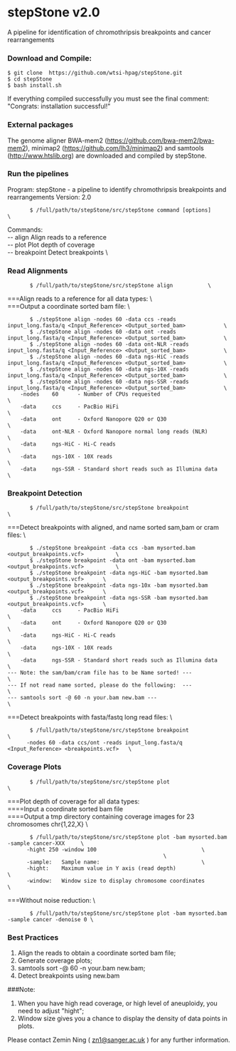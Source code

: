 # stepStone v2.0
A pipeline for identification of chromothripsis breakpoints and cancer rearrangements

### Download and Compile:

    $ git clone  https://github.com/wtsi-hpag/stepStone.git 
    $ cd stepStone 
    $ bash install.sh
		
If everything compiled successfully you must see the final comment: 
		"Congrats: installation successful!"		

### External packages
The genome aligner BWA-mem2 (https://github.com/bwa-mem2/bwa-mem2), minimap2 (https://github.com/lh3/minimap2) and samtools (http://www.htslib.org) are downloaded and compiled by stepStone.

### Run the pipelines
Program: stepStone - a pipeline to identify chromothripsis breakpoints and rearrangements
Version: 2.0

           $ /full/path/to/stepStone/src/stepStone command [options]           \

Commands:                                               \
-- align		Align reads to a reference      \
-- plot			Plot depth of coverage          \
-- breakpoint		Detect breakpoints              \


### Read Alignments 

           $ /full/path/to/stepStone/src/stepStone align           \

===Align reads to a reference for all data types:                  \                                                                                   
===Output a coordinate sorted bam file:                                                                                       \

           $ ./stepStone align -nodes 60 -data ccs -reads input_long.fasta/q <Input_Reference> <Output_sorted_bam>            \
           $ ./stepStone align -nodes 60 -data ont -reads input_long.fasta/q <Input_Reference> <Output_sorted_bam>            \
           $ ./stepStone align -nodes 60 -data ont-NLR -reads input_long.fasta/q <Input_Reference> <Output_sorted_bam>            \
           $ ./stepStone align -nodes 60 -data ngs-HiC -reads input_long.fasta/q <Input_Reference> <Output_sorted_bam>            \
           $ ./stepStone align -nodes 60 -data ngs-10X -reads input_long.fasta/q <Input_Reference> <Output_sorted_bam>            \
           $ ./stepStone align -nodes 60 -data ngs-SSR -reads input_long.fasta/q <Input_Reference> <Output_sorted_bam>            \
		-nodes    60      - Number of CPUs requested                                                                       \
		-data     ccs     - PacBio HiFi                                                                      \
		-data     ont     - Oxford Nanopore Q20 or Q30                                                                      \
		-data     ont-NLR - Oxford Nanopore normal long reads (NLR)                                                         \
		-data     ngs-HiC - Hi-C reads                                                                                      \
		-data     ngs-10X - 10X reads                                                                                      \
		-data     ngs-SSR - Standard short reads such as Illumina data                                                      \

### Breakpoint Detection

           $ /full/path/to/stepStone/src/stepStone breakpoint                                     \

===Detect breakpoints with aligned, and name sorted sam,bam or cram files:                        \

           $ ./stepStone breakpoint -data ccs -bam mysorted.bam <output_breakpoints.vcf>          \
           $ ./stepStone breakpoint -data ont -bam mysorted.bam <output_breakpoints.vcf>          \
           $ ./stepStone breakpoint -data ngs-HiC -bam mysorted.bam <output_breakpoints.vcf>      \
           $ ./stepStone breakpoint -data ngs-10x -bam mysorted.bam <output_breakpoints.vcf>      \
           $ ./stepStone breakpoint -data ngs-SSR -bam mysorted.bam <output_breakpoints.vcf>      \
		-data     ccs     - PacBio HiFi                                                   \
		-data     ont     - Oxford Nanopore Q20 or Q30                                    \
		-data     ngs-HiC - Hi-C reads                                                    \
		-data     ngs-10X - 10X reads                                                     \
		-data     ngs-SSR - Standard short reads such as Illumina data                    \
	--- Note: the sam/bam/cram file has to be Name sorted! ---                                \
	--- If not read name sorted, please do the following:  ---                                \
	--- samtools sort -@ 60 -n your.bam new.bam ---                                           \

===Detect breakpoints with fasta/fastq long read files:                                           \

           $ /full/path/to/stepStone/src/stepStone breakpoint                                     \
	      -nodes 60 -data ccs/ont -reads input_long.fasta/q <Input_Reference> <breakpoints.vcf>   \

### Coverage Plots 

           $ /full/path/to/stepStone/src/stepStone plot           				 \

===Plot depth of coverage for all data types:                                                    \
====Input a coordinate sorted bam file                                                           \
====Output a tmp directory containing coverage images for 23 chromosomes chr{1,22,X}             \

           $ /full/path/to/stepStone/src/stepStone plot -bam mysorted.bam -sample cancer-XXX     \
	      -hight 250 -window 100  								 \
	      			 								 \
	      -sample:   Sample name:		  						 \
	      -hight: 	 Maximum value in Y axis (read depth)  					 \
	      -window: 	 Window size to display chromosome coordinates  			 \

===Without noise reduction:                                                                      \ 

           $ /full/path/to/stepStone/src/stepStone plot -bam mysorted.bam -sample cancer -denoise 0 \

### Best Practices 

1. Align the reads to obtain a coordinate sorted bam file;
2. Generate coverage plots;
3. samtools sort -@ 60 -n your.bam new.bam;
4. Detect breakpoints using new.bam

###Note:

1. When you have high read coverage, or high level of aneuploidy, you need to adjust "hight";
2. Window size gives you a chance to display the density of data points in plots.

Please contact Zemin Ning ( zn1@sanger.ac.uk ) for any further information. 

 
